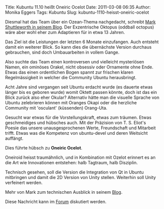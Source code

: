 Title: Kubuntu 11.10 heißt Oneiric Ocelot
Date: 2011-03-08 06:35
Author: Monika Eggers
Tags: Kubuntu
Slug: kubuntu-1110-heisst-oneiric-ocelot

Diesmal hat das Team über ein Ozean-Thema nachgedacht, schreibt [Mark
Shuttleworth in seinem
Blog](http://www.markshuttleworth.com/archives/646).
Der Exzentrische Oktopus (oddball octopus) wäre aber wohl eher zum
Adaptieren für in etwa 13 Jahren.


Das Ziel ist die Leistungen der letzten 6 Monate einzufangen. Auch
entsteht damit ein weiterer Blick. So kann dies die übernächste Version
durchaus gebrauchen, sind doch Umbauarbeiten in vollem Gange.


Also suchte das Team einen kontroversen und vielleicht mysteriösen
Namen, ein ominöses Orakel, nicht obsessiv oder Ornamente ohne Ende.
Etwas das einen ordentlichen Bogen spannt zur frischen klaren
Regelmässigkeit in welcher die Community Ubuntu herausbringt.


Acht Jahre sind vergangen seit Ubuntu erdacht wurde (es dauerte etwas
länger bis es geboren wurde) womit Oktett passen könnte, doch ist das
ein Blick zurück also eher Okular? Alternativ hätte man die visuelle
Sprache von Ubuntu zelebrieren können mit Oranges Okapi oder die
herzliche Community mit 'osculant' (küssenden) Orang-Uta.


Gesucht war etwas für die Vorstellungskraft, etwas zum träumen. Etwas
geschmeidiges und hübsches auch. Mit der Präzision von T. S. Eliot's
Poesie das unsere unausgesprochenen Werte, Freundschaft und Mitarbeit
trifft. Etwas was die Kompetenz von ubuntu-devel und deren Weitsicht
auffängt.


Dies führte hübsch zu **Oneiric Ocelot**.


Oneiroid heisst traumähnlich, und in Kombination mit Ozelot erinnert es
an die Art wie Innovationen entstehen: halb Tagtraum, halb Disziplin.


Technisch gesehen, soll die Version die Integration von Qt in Ubuntu
mitbringen und damit die 2D Version von Unity stellen. Weiterhin soll
Unity verfeinert werden.


Mehr von Mark zum technischen Ausblick in seinem
[Blog](http://www.markshuttleworth.com/archives/646).


Diese Nachricht kann im
[Forum](http://forum.kubuntu-de.org/index.php?topic=15054.0) diskutiert werden.



